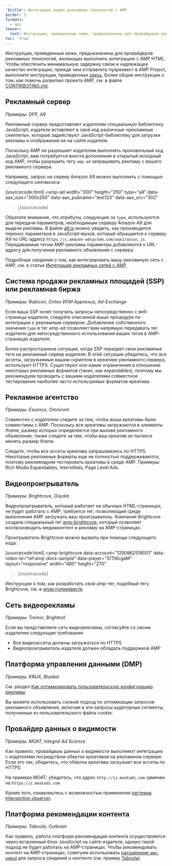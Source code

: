 ```yaml
---
'$title': Интеграция ваших рекламных технологий с AMP
$order: 3
formats:
  - ads
teaser:
  text: Инструкции, приведенные ниже, предназначены для провайдеров рекламных технологий, желающих выполнить интеграцию с AMP HTML.
toc: 'true'
---
```


<!--
This file is imported from https://github.com/ampproject/amphtml/blob/master/ads/_integration-guide.md.
Please do not change this file.
If you have found a bug or an issue please
have a look and request a pull request there.
-->

Инструкции, приведенные ниже, предназначены для провайдеров рекламных технологий, желающих выполнить интеграцию с AMP HTML. Чтобы обеспечить минимальную задержку связи и надлежащее качество интеграции, прежде чем отправлять пулреквест в AMP Project, выполните инструкции, приведенные [здесь](https://github.com/ampproject/amphtml/blob/master/ads/../3p/README.md#ads). Более общие инструкции о том, как помочь развитию проекта AMP, см. в файле [CONTRIBUTING.md](https://github.com/ampproject/amphtml/blob/master/ads/../CONTRIBUTING.md).

## Рекламный сервер <a name="ad-server"></a>

_Примеры: DFP, A9_

Рекламный сервер предоставляет издателям специальную библиотеку JavaScript; издатели вставляют в свой код различные «рекламные сниппеты», которые задействуют JavaScript-библиотеку для загрузки рекламы и отображения ее на сайте издателя.

Поскольку AMP не разрешает издателям выполнять произвольный код JavaScript, вам потребуется внести дополнения в открытый исходный код AMP, чтобы разрешить тегу `amp-ad` запрашивать рекламу с вашего рекламного сервера.

Например, запрос на сервер Amazon A9 можно выполнить с помощью следующего синтаксиса:

[sourcecode:html]
<amp-ad
width="300"
height="250"
type="a9"
data-aax_size="300x250"
data-aax_pubname="test123"
data-aax_src="302"

> </amp-ad>
> [/sourcecode]

Обратите внимание, что атрибуты, следующие за `type`, используются для передачи параметров, необходимым серверу Amazon A9 для выдачи рекламы. В файле [a9.js](https://github.com/ampproject/amphtml/blob/master/ads/./a9.js) можно увидеть, как производится перенос параметров в JavaScript-вызов, который обращается к серверу A9 по URL-адресу `https://c.amazon-adsystem.com/aax2/assoc.js`. Передаваемые тегом AMP-рекламы параметры добавляются к URL-адресу для получения рекламного объявления с сервера.

Подробные сведения о том, как интегрировать вашу рекламную сеть с AMP, см. в статье [Интеграция рекламных сетей с AMP](https://github.com/ampproject/amphtml/blob/master/ads/README.md).

## Система продажи рекламных площадей (SSP) или рекламная биржа <a name="supply-side-platform-ssp-or-an-ad-exchange"></a>

_Примеры: Rubicon, Criteo ИЛИ Appnexus, Ad-Exchange_

Если ваша SSP хочет получать запросы непосредственно с веб-страницы издателя, следуйте описанной выше процедуре по интеграции с рекламным сервером. Добавление собственного значения `type` в тег amp-ad позволяет вам напрямую передавать тег издателю для непосредственного использования ваших тегов в AMP-страницах издателя.

Более распространена ситуация, когда SSP передает свои рекламные теги на рекламный сервер издателя. В этой ситуации убедитесь, что все ассеты, загружаемые вашим скриптом в креативе рекламного сервера, используют HTTPS. Существуют кое-какие ограничения в отношении некоторых рекламных форматов (таких, как expandables), поэтому мы рекомендуем проводить с вашими издателями совместное тестирование наиболее часто используемых форматов креатива.

## Рекламное агентство <a name="ad-agency"></a>

_Примеры: Essence, Omnicom_

Совместно с издателем следите за тем, чтобы ваши креативы были совместимы с AMP. Поскольку все креативы загружаются в элементы iframe, размер которых определяется при вызове рекламного объявления, также следите за тем, чтобы ваш креатив не пытался менять размер iframe.

Следите, чтобы все ассеты креатива запрашивались по HTTPS. Некоторые рекламные форматы еще не полностью поддерживаются, поэтому рекомендуем тестировать креативы в среде AMP. Примеры: Rich Media Expandables, Interstitials, Page Level Ads.

## Видеопроигрыватель <a name="video-player"></a>

_Примеры: Brightcove, Ooyala_

Видеопроигрыватель, который работает на обычных HTML-страницах, не будет работать с AMP; требуется тег, позволяющий среде выполнения AMP загружать ваш проигрыватель. Компания Brightcove создала специальный тег [amp-brightcove](https://github.com/ampproject/amphtml/blob/master/extensions/amp-brightcove/amp-brightcove.md), который позволяет воспроизводить медиаконтент и рекламу на AMP-страницах.

Проигрыватель Brightcove можно вызвать при помощи следующего кода:

[sourcecode:html]
<amp-brightcove
data-account="1290862519001"
data-video-id="ref:amp-docs-sample"
data-player="S1Tt8cgaM"
layout="responsive"
width="480"
height="270"

> </amp-brightcove>
> [/sourcecode]

Инструкции о том, как разработать свой amp-тег, подобный тегу Brightcove, см. в [этом пулреквесте](https://github.com/ampproject/amphtml/pull/1052).

## Сеть видеорекламы <a name="video-ad-network"></a>

_Примеры: Tremor, Brightroll_

Если вы представляете сеть видеорекламы, согласуйте со своим издателем следующие требования:

- Все видеоассеты должны загружаться по HTTPS
- Видеопроигрыватель издателя должен обладать поддержкой AMP

## Платформа управления данными (DMP) <a name="data-management-platform-dmp"></a>

_Примеры: KRUX, Bluekai_

См. раздел [Как оптимизировать пользовательскую конфигурацию рекламы](https://amp.dev/documentation/components/amp-ad#enhance-incoming-ad-configuration).

Вы можете использовать схожий подход по оптимизации запросов рекламного объявления, включая в эти запросы аудиторные сегменты, полученные из пользовательского файла cookie.

## Провайдер данных о видимости <a name="viewability-provider"></a>

_Примеры: MOAT, Integral Ad Science_

Как правило, провайдеры данных о видимости выполняют интеграцию с издателями посредством оберток креативов на рекламном сервере. Если это так, убедитесь, что обертка креатива загружает все ассеты по HTTPS.

На примере MOAT: убедитесь, что адрес `http://js.moatads.com` заменен на `https://z.moatads.com`

Кроме того, ознакомьтесь с возможностью применения [паттерна Intersection observer](https://github.com/ampproject/amphtml/blob/master/ads/README.md#ad-viewability).

## Платформа рекомендации контента <a name="content-recommendation-platform"></a>

_Примеры: Taboola, Outbrain_

Как правило, работа платформ рекомендаций контента осуществляется через встроенный блок JavaScript на сайте издателя, однако такой подход не будет работать на AMP-страницах. Чтобы рекомендовать контент на AMP-страницах, советуем использовать [расширение `amp-embed`](https://amp.dev/documentation/components/amp-ad) для запроса сведений о контенте (см. пример [Taboola](https://github.com/ampproject/amphtml/blob/master/ads/taboola.md)).
